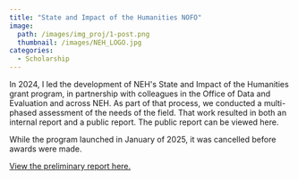 ```yaml
---
title: "State and Impact of the Humanities NOFO"
image: 
  path: /images/img_proj/1-post.png
  thumbnail: /images/NEH_LOGO.jpg
categories:
  - Scholarship
---
```

In 2024, I led the development of NEH's State and Impact of the Humanities grant program, in partnership with colleagues in the Office of Data and Evaluation and across NEH. As part of that process, we conducted a multi-phased assessment of the needs of the field. That work resulted in both an internal report and a public report. The public report can be viewed here.

While the program launched in January of 2025, it was cancelled before awards were made. 


[View the preliminary report here.](./pdf/SOH-Prelim.pdf)
